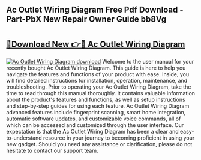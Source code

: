 ## Ac Outlet Wiring Diagram Free Pdf Download - Part-PbX New Repair Owner Guide bb8Vg

# <h2><a href="http://dft4k7.blite.top/?on=Ac+Outlet+Wiring+Diagram">🔗Download New 👉🔴 Ac Outlet Wiring Diagram</a></h2>

[![Ac Outlet Wiring Diagram download](https://i.imgur.com/lujVjoI.png)](http://dft4k7.blite.top/?on=Ac+Outlet+Wiring+Diagram)
Welcome to the user manual for your recently bought Ac Outlet Wiring Diagram. This guide is here to help you navigate the features and functions of your product with ease. Inside, you will find detailed instructions for installation, operation, maintenance, and troubleshooting. Prior to operating your Ac Outlet Wiring Diagram, take the time to read through this manual thoroughly. It contains valuable information about the product's features and functions, as well as setup instructions and step-by-step guides for using each feature. Ac Outlet Wiring Diagram advanced features include fingerprint scanning, smart home integration, automatic software updates, and customizable voice commands, all of which can be accessed and customized through the user interface. Our expectation is that the Ac Outlet Wiring Diagram has been a clear and easy-to-understand resource in your journey to becoming proficient in using your new gadget. Should you need any assistance or clarification, please do not hesitate to contact our support team.
